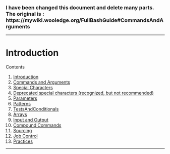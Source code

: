 <div class="warning">
 <h3>I have been changed this document and delete many parts. The original is : <a src="https://mywiki.wooledge.org/FullBashGuide#CommandsAndArguments">https://mywiki.wooledge.org/FullBashGuide#CommandsAndArguments</a>
</div>


---

# Introduction

Contents

1.  [Introduction](https://mywiki.wooledge.org/FullBashGuide#CommandsAndArguments#Introduction)
2.  [Commands and Arguments](https://mywiki.wooledge.org/FullBashGuide#CommandsAndArguments#Commands_and_Arguments)
3.  [Special Characters](https://mywiki.wooledge.org/FullBashGuide#CommandsAndArguments#Special_Characters)
4.  [Deprecated special characters (recognized, but not recommended)](https://mywiki.wooledge.org/FullBashGuide#CommandsAndArguments#BashGuide.2FSpecialCharacters.Deprecated_special_characters_.28recognized.2C_but_not_recommended.29)
5.  [Parameters](https://mywiki.wooledge.org/FullBashGuide#CommandsAndArguments#Parameters)
6.  [Patterns](https://mywiki.wooledge.org/FullBashGuide#CommandsAndArguments#Patterns)
7.  [TestsAndConditionals](https://mywiki.wooledge.org/FullBashGuide#CommandsAndArguments#TestsAndConditionals)
8.  [Arrays](https://mywiki.wooledge.org/FullBashGuide#CommandsAndArguments#Arrays)
9.  [Input and Output](https://mywiki.wooledge.org/FullBashGuide#CommandsAndArguments#Input_and_Output)
10.  [Compound Commands](https://mywiki.wooledge.org/FullBashGuide#CommandsAndArguments#Compound_Commands)
11.  [Sourcing](https://mywiki.wooledge.org/FullBashGuide#CommandsAndArguments#Sourcing)
12.  [Job Control](https://mywiki.wooledge.org/FullBashGuide#CommandsAndArguments#Job_Control)
13.  [Practices](https://mywiki.wooledge.org/FullBashGuide#CommandsAndArguments#Practices)

---
